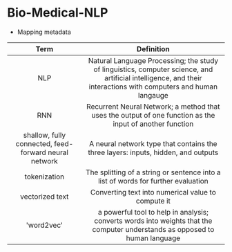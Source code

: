 # Bio-Medical-NLP
- Mapping metadata


| Term | Definition    
| :---:   | :---: |
| NLP | Natural Language Processing; the study of linguistics, computer science, and artificial intelligence, and their interactions with computers and human langauge  |
| RNN | Recurrent Neural Network; a method that uses the output of one function as the input of another function |
| shallow, fully connected, feed-forward neural network | A neural network type that contains the three layers: inputs, hidden, and outputs |
| tokenization | The splitting of a string or sentence into a list of words for further evaluation  |
| vectorized text | Converting text into numerical value to compute it   |
| 'word2vec' | a powerful tool to help in analysis; converts words into weights that the computer understands as opposed to human language   |
